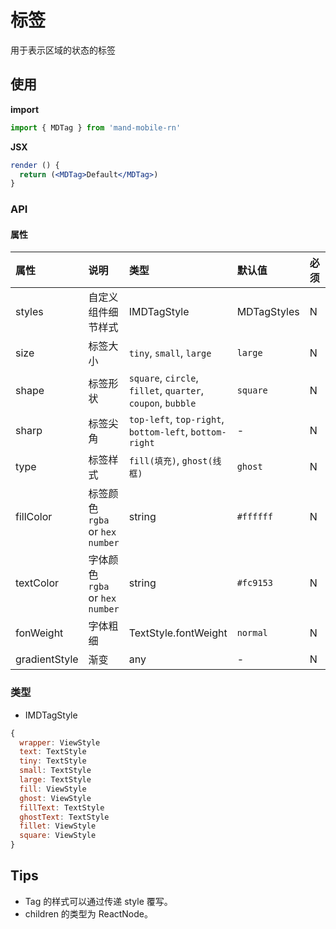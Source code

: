 # 标签

用于表示区域的状态的标签

## 使用

**import**

```js
import { MDTag } from 'mand-mobile-rn'
```

**JSX**

```jsx
render () {
  return (<MDTag>Default</MDTag>)
}
```

### API

#### 属性

| 属性          | 说明                            | 类型                                                        | 默认值      | 必须 | 备注 |
| :------------ | :------------------------------ | :---------------------------------------------------------- | :---------- | :--- | ---- |
| styles        | 自定义组件细节样式              | IMDTagStyle                                                 | MDTagStyles | N    | -    |
| size          | 标签大小                        | `tiny`, `small`, `large`                                    | `large`     | N    | -    |
| shape         | 标签形状                        | `square`, `circle`, `fillet`, `quarter`, `coupon`, `bubble` | `square`    | N    | -    |
| sharp         | 标签尖角                        | `top-left`, `top-right`, `bottom-left`, `bottom-right`      | -           | N    | -    |
| type          | 标签样式                        | `fill(填充)`, `ghost(线框)`                                 | `ghost`     | N    | -    |
| fillColor     | 标签颜色 `rgba` or `hex number` | string                                                      | `#ffffff`   | N    | -    |
| textColor     | 字体颜色 `rgba` or `hex number` | string                                                      | `#fc9153`   | N    | -    |
| fonWeight     | 字体粗细                        | TextStyle.fontWeight                                        | `normal`    | N    | -    |
| gradientStyle | 渐变                           | any                                                         | -           | N    | -    |

### 类型

- IMDTagStyle

```js
{
  wrapper: ViewStyle
  text: TextStyle
  tiny: TextStyle
  small: TextStyle
  large: TextStyle
  fill: ViewStyle
  ghost: ViewStyle
  fillText: TextStyle
  ghostText: TextStyle
  fillet: ViewStyle
  square: ViewStyle
}
```

## Tips

- Tag 的样式可以通过传递 style 覆写。
- children 的类型为 ReactNode。
